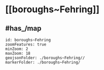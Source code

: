 # [[boroughs~Fehring]] 


## #has_/map  



```leaflet
id: boroughs~Fehring
zoomFeatures: true 
minZoom: 2 
maxZoom: 18
geojsonFolder: ./boroughs~Fehring//
markerFolder: ./boroughs~Fehring/
```

